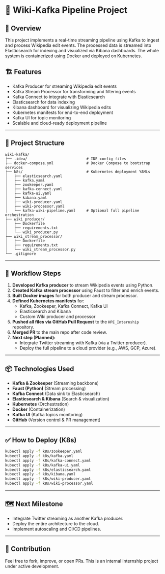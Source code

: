 # 📰 Wiki-Kafka Pipeline Project

## 📖 Overview

This project implements a real-time streaming pipeline using Kafka to ingest and process Wikipedia edit events. The processed data is streamed into Elasticsearch for indexing and visualized via Kibana dashboards. The whole system is containerized using Docker and deployed on Kubernetes.

## 🏗️ Features

- Kafka Producer for streaming Wikipedia edit events
- Kafka Stream Processor for transforming and filtering events
- Kafka Connect to integrate with Elasticsearch
- Elasticsearch for data indexing
- Kibana dashboard for visualizing Wikipedia edits
- Kubernetes manifests for end-to-end deployment
- Kafka UI for topic monitoring
- Scalable and cloud-ready deployment pipeline

---

## 📂 Project Structure

```
wiki-kafka/
├── .idea/                           # IDE config files
├── docker-compose.yml               # Docker Compose to bootstrap services
├── k8s/                             # Kubernetes deployment YAMLs
│   ├── elasticsearch.yaml
│   ├── kafka.yaml
│   ├── zookeeper.yaml
│   ├── kafka-connect.yaml
│   ├── kafka-ui.yaml
│   ├── kibana.yaml
│   ├── wiki-producer.yaml
│   ├── wiki-processor.yaml
│   └── kafka-wiki-pipeline.yaml     # Optional full pipeline orchestration
├── wiki_producer/
│   ├── Dockerfile
│   ├── requirements.txt
│   └── wiki_producer.py
├── wiki_stream_processor/
│   ├── Dockerfile
│   ├── requirements.txt
│   └── wiki_stream_processor.py
└── .gitignore
```

---

## 🚀 Workflow Steps

1. **Developed Kafka producer** to stream Wikipedia events using Python.
2. **Created Kafka stream processor** using Faust to filter and enrich events.
3. **Built Docker images** for both producer and stream processor.
4. **Defined Kubernetes manifests** for:
    - Kafka, Zookeeper, Kafka Connect, Kafka UI
    - Elasticsearch and Kibana
    - Custom Wiki producer and processor
5. **Pushed all files via GitHub Pull Request** to the `HPE_Internship` repository.
6. **Merged PR** to the main repo after code review.
7. **Next step (Planned):**
    - Integrate Twitter streaming with Kafka (via a Twitter producer).
    - Deploy the full pipeline to a cloud provider (e.g., AWS, GCP, Azure).
  
---

## 📦 Technologies Used

- **Kafka & Zookeeper** (Streaming backbone)
- **Faust (Python)** (Stream processing)
- **Kafka Connect** (Data sink to Elasticsearch)
- **Elasticsearch & Kibana** (Search & visualization)
- **Kubernetes** (Orchestration)
- **Docker** (Containerization)
- **Kafka UI** (Kafka topics monitoring)
- **GitHub** (Version control & PR management)

---

## ✅ How to Deploy (K8s)

```bash
kubectl apply -f k8s/zookeeper.yaml
kubectl apply -f k8s/kafka.yaml
kubectl apply -f k8s/kafka-connect.yaml
kubectl apply -f k8s/kafka-ui.yaml
kubectl apply -f k8s/elasticsearch.yaml
kubectl apply -f k8s/kibana.yaml
kubectl apply -f k8s/wiki-producer.yaml
kubectl apply -f k8s/wiki-processor.yaml
```

---

## 🗺️ Next Milestone

- Integrate Twitter streaming as another Kafka producer.
- Deploy the entire architecture to the cloud.
- Implement autoscaling and CI/CD pipelines.

---

## 🤝 Contribution

Feel free to fork, improve, or open PRs. This is an internal internship project under active development.
